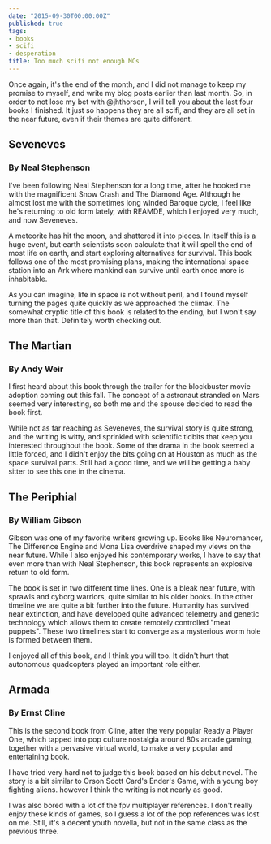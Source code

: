 ```yaml
---
date: "2015-09-30T00:00:00Z"
published: true
tags:
- books
- scifi
- desperation
title: Too much scifi not enough MCs
---
```


Once again, it's the end of the month, and I did not manage to keep my promise to myself, and write my blog posts earlier than last month. So, in order to not lose my bet with @jhthorsen, I will tell you about the last four books I finished. It just so happens they are all scifi, and they are all set in the near future, even if their themes are quite different.

## Seveneves

### By Neal Stephenson

I've been following Neal Stephenson for a long time, after he hooked me with the magnificent Snow Crash and The Diamond Age. Although he almost lost me with the sometimes long winded Baroque cycle, I feel like he's returning to old form lately, with REAMDE, which I enjoyed very much, and now Seveneves.

A meteorite has hit the moon, and shattered it into pieces. In itself this is a huge event, but earth scientists soon calculate that it will spell the end of most life on earth, and start exploring alternatives for survival. This book follows one of the most promising plans, making the international space station into an Ark where mankind can survive until earth once more is inhabitable.

As you can imagine, life in space is not without peril, and I found myself turning the pages quite quickly as we approached the climax. The somewhat cryptic title of this book is related to the ending, but I won't say more than that. Definitely worth checking out.

## The Martian

### By Andy Weir

I first heard about this book through the trailer for the blockbuster movie adoption coming out this fall. The concept of a astronaut stranded on Mars seemed very interesting, so both me and the spouse decided to read the book first.

While not as far reaching as Seveneves, the survival story is quite strong, and the writing is witty, and sprinkled with scientific tidbits that keep you interested throughout the book. Some of the drama in the book seemed a little forced, and I didn't enjoy the bits going on at Houston as much as the space survival parts. Still had a good time, and we will be getting a baby sitter to see this one in the cinema.

## The Periphial

### By William Gibson

Gibson was one of my favorite writers growing up. Books like Neuromancer, The Difference Engine and Mona Lisa overdrive shaped my views on the near future. While I also enjoyed his contemporary works, I have to say that even more than with Neal Stephenson, this book represents an explosive return to old form.

The book is set in two different time lines. One is a bleak near future, with sprawls and cyborg warriors, quite similar to his older books. In the other timeline we are quite a bit further into the future. Humanity has survived near extinction, and have developed quite advanced telemetry and genetic technology which allows them to create remotely controlled "meat puppets". These two timelines start to converge as a mysterious worm hole is formed between them.

I enjoyed all of this book, and I think you will too. It didn't hurt that autonomous quadcopters played an important role either.

## Armada

### By Ernst Cline

This is the second book from Cline, after the very popular Ready a Player One, which tapped into pop culture nostalgia around 80s arcade gaming, together with a pervasive virtual world, to make a very popular and entertaining book.

I have tried very hard not to judge this book based on his debut novel. The story is a bit similar to Orson Scott Card's Ender's Game, with a young boy fighting aliens. however I think the writing is not nearly as good.

I was also bored with a lot of the fpv multiplayer references. I don't really enjoy these kinds of games, so I guess a lot of the pop references was lost on me. Still, it's a decent youth novella, but not in the same class as the previous three.

